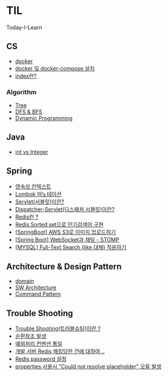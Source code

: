 # TIL
Today-I-Learn

## CS
- [docker](https://github.com/thals0/TIL/issues/22) 
- [docker 및 docker-compose 설치](https://github.com/thals0/TIL/issues/27)
- [index란?](https://github.com/thals0/TIL/issues/28)

### Algorithm
- [Tree](https://github.com/thals0/TIL/issues/2)
- [DFS & BFS](https://github.com/thals0/TIL/issues/6)
- [Dynamic Programming](https://github.com/thals0/TIL/issues/3)

## Java
- [int vs Integer](https://github.com/thals0/TIL/issues/23)

## Spring
- [영속성 컨텍스트](https://github.com/thals0/TIL/issues/4)
- [Lombok 어노테이션](https://github.com/thals0/TIL/issues/5)
- [Servlet(서블릿)이란?](https://github.com/thals0/TIL/issues/11)
- [Dispatcher-Servlet(디스패처 서블릿)이란?](https://github.com/thals0/TIL/issues/12)
- [Redis란 ?](https://github.com/thals0/TIL/issues/14)
- [Redis Sorted set으로 인기검색어 구현](https://github.com/thals0/TIL/issues/15)
- [[SpringBoot] AWS S3로 이미지 업로드하기](https://github.com/thals0/TIL/issues/19)
- [[Spring Boot] WebSocket과 채팅 - STOMP](https://github.com/thals0/TIL/issues/22)
- [[MYSQL] Full-Text Search (like 대체) 적용하기](https://github.com/thals0/TIL/issues/21)

## Architecture & Design Pattern
- [domain](https://github.com/thals0/TIL/issues/7)
- [SW Architecture](https://github.com/thals0/TIL/issues/8)
- [Command Pattern](https://github.com/thals0/TIL/issues/1)

## Trouble Shooting
- [Trouble Shooting(트러블슈팅)이란 ?](https://github.com/thals0/TIL/issues/25)
- [순환참조 발생](https://github.com/thals0/TIL/issues/10)
- [예외처리 컨벤션 통일](https://github.com/thals0/TIL/issues/13)
- [개발 서버 Redis 해킹당한 건에 대하여 ..](https://github.com/thals0/TIL/issues/16)
- [Redis password 설정](https://github.com/thals0/TIL/issues/17)
- [properties 사용시 "Could not resolve placeholder" 오류 발생](https://thals.tistory.com/196)
